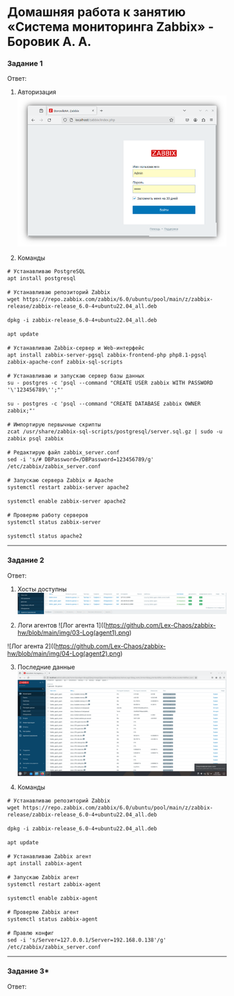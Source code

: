 # Домашняя работа к занятию «Система мониторинга Zabbix» - Боровик А. А.

### Задание 1

Ответ:
1. Авторизация
![Авторизация](https://github.com/Lex-Chaos/zabbix-hw/blob/main/img/Authorization.png)

2. Команды
```
# Устанавливаю PostgreSQL
apt install postgresql

# Устанавливаю репозиторий Zabbix
wget https://repo.zabbix.com/zabbix/6.0/ubuntu/pool/main/z/zabbix-release/zabbix-release_6.0-4+ubuntu22.04_all.deb

dpkg -i zabbix-release_6.0-4+ubuntu22.04_all.deb

apt update

# Устанавливаю Zabbix-сервер и Web-интерфейс
apt install zabbix-server-pgsql zabbix-frontend-php php8.1-pgsql zabbix-apache-conf zabbix-sql-scripts

# Устанавливаю и запускаю сервер базы данных
su - postgres -c 'psql --command "CREATE USER zabbix WITH PASSWORD '\'123456789\'';"'

su - postgres -c 'psql --command "CREATE DATABASE zabbix OWNER zabbix;"'

# Импортирую первычные скрипты
zcat /usr/share/zabbix-sql-scripts/postgresql/server.sql.gz | sudo -u zabbix psql zabbix

# Редактирую файл zabbix_server.conf
sed -i 's/# DBPassword=/DBPassword=123456789/g' /etc/zabbix/zabbix_server.conf

# Запускаю сервера Zabbix и Apache
systemctl restart zabbix-server apache2

systemctl enable zabbix-server apache2

# Проверяю работу серверов
systemctl status zabbix-server

systemctl status apache2
```
---

### Задание 2

Ответ:

1. Хосты доступны
![Хосты доступны](https://github.com/Lex-Chaos/zabbix-hw/blob/main/img/02-Hosts_richble.png)

2. Логи агентов
![Лог агента 1]((https://github.com/Lex-Chaos/zabbix-hw/blob/main/img/03-Log(agent1).png)

![Лог агента 2]((https://github.com/Lex-Chaos/zabbix-hw/blob/main/img/04-Log(agent2).png)

3. Последние данные
![Последние данные](https://github.com/Lex-Chaos/zabbix-hw/blob/main/img/05-Latest_data.png)

4. Команды

```
# Устанавливаю репозиторий Zabbix
wget https://repo.zabbix.com/zabbix/6.0/ubuntu/pool/main/z/zabbix-release/zabbix-release_6.0-4+ubuntu22.04_all.deb

dpkg -i zabbix-release_6.0-4+ubuntu22.04_all.deb

apt update

# Устанавливаю Zabbix агент
apt install zabbix-agent

# Запускаю Zabbix агент
systemctl restart zabbix-agent

systemctl enable zabbix-agent

# Проверяю Zabbix агент
systemctl status zabbix-agent

# Правлю конфиг
sed -i 's/Server=127.0.0.1/Server=192.168.0.138'/g' /etc/zabbix/zabbix_server.conf
```
---

### Задание 3*

Ответ:
